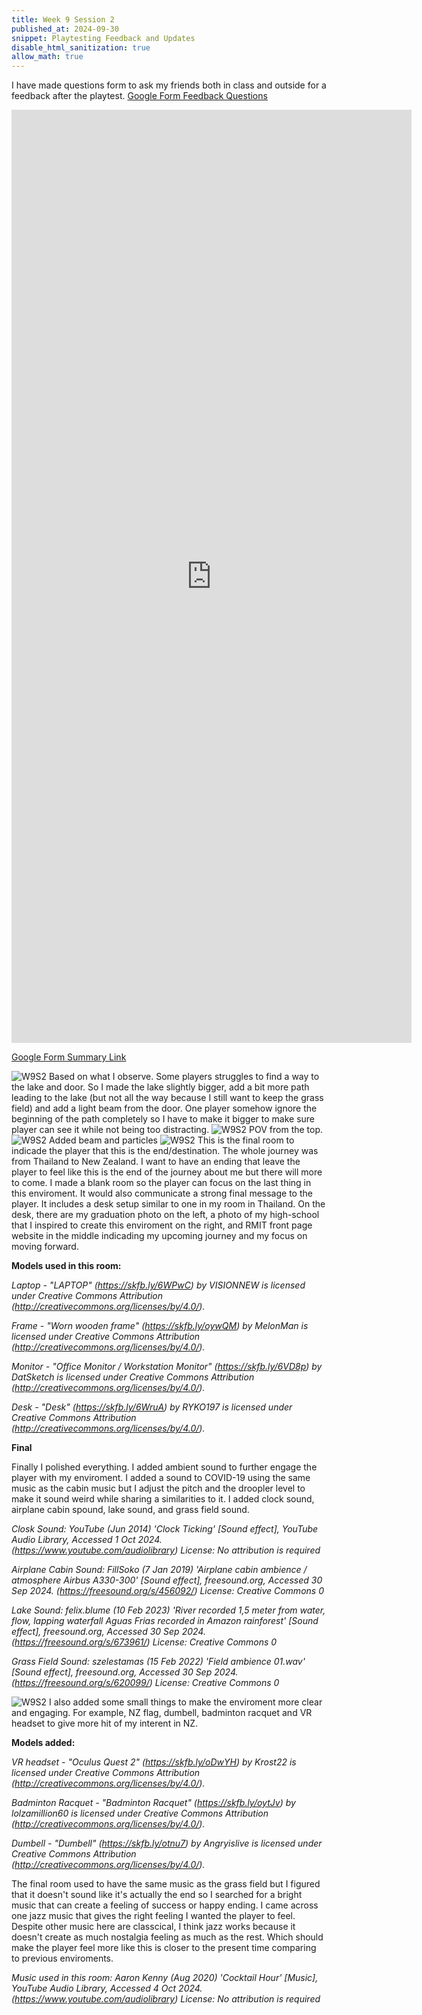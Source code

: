 ```yaml
---
title: Week 9 Session 2
published_at: 2024-09-30
snippet: Playtesting Feedback and Updates
disable_html_sanitization: true
allow_math: true
---
```


I have made questions form to ask my friends both in class and outside for a feedback after the playtest.
[Google Form Feedback Questions](https://forms.gle/riKT3rxyjBWJzx129)
<iframe src="https://docs.google.com/forms/d/e/1FAIpQLSerR1IMga0ccK9YZe5jM15l9c6DmIAruEbSJn2zlKZHSwBY4w/viewform?embedded=true" width="640" height="1493" frameborder="0" marginheight="0" marginwidth="0">Loading…</iframe>

[Google Form Summary Link](https://docs.google.com/forms/d/1hMiY869nCR_JEDWomDe7_Jdnmn2_3jNsWcBe6kzYubY/viewanalytics)

![W9S2](W9S2_4.png)
Based on what I observe. Some players struggles to find a way to the lake and door. So I made the lake slightly bigger, add a bit more path leading to the lake (but not all the way because I still want to keep the grass field) and add a light beam from the door. One player somehow ignore the beginning of the path completely so I have to make it bigger to make sure player can see it while not being too distracting.
![W9S2](W9S2_5.png)
POV from the top.
![W9S2](W9S2_7.png)
Added beam and particles
![W9S2](W9S2_6.png)
This is the final room to indicade the player that this is the end/destination. The whole journey was from Thailand to New Zealand. I want to have an ending that leave the player to feel like this is the end of the journey about me but there will more to come. I made a blank room so the player can focus on the last thing in this enviroment. It would also communicate a strong final message to the player. It includes a desk setup similar to one in my room in Thailand. On the desk, there are my graduation photo on the left, a photo of my high-school that I inspired to create this enviroment on the right, and RMIT front page website in the middle indicading my upcoming journey and my focus on moving forward.

**Models used in this room:**

*Laptop - "LAPTOP" (https://skfb.ly/6WPwC) by VISIONNEW is licensed under Creative Commons Attribution (http://creativecommons.org/licenses/by/4.0/).*

*Frame - "Worn wooden frame" (https://skfb.ly/oywQM) by MelonMan is licensed under Creative Commons Attribution (http://creativecommons.org/licenses/by/4.0/).*

*Monitor - "Office Monitor / Workstation Monitor" (https://skfb.ly/6VD8p) by DatSketch is licensed under Creative Commons Attribution (http://creativecommons.org/licenses/by/4.0/).*

*Desk - "Desk" (https://skfb.ly/6WruA) by RYKO197 is licensed under Creative Commons Attribution (http://creativecommons.org/licenses/by/4.0/).*

**Final**

Finally I polished everything. I added ambient sound to further engage the player with my enviroment. I added a sound to COVID-19 using the same music as the cabin music but I adjust the pitch and the droopler level to make it sound weird while sharing a similarities to it. I added clock sound, airplane cabin spound, lake sound, and grass field sound.

*Closk Sound: YouTube (Jun 2014) 'Clock Ticking' [Sound effect], YouTube Audio Library, Accessed 1 Oct 2024. (https://www.youtube.com/audiolibrary) License: No attribution is required*

*Airplane Cabin Sound: FillSoko (7 Jan 2019) 'Airplane cabin ambience / atmosphere Airbus A330-300' [Sound effect], freesound.org, Accessed 30 Sep 2024. (https://freesound.org/s/456092/) License: Creative Commons 0*

*Lake Sound: felix.blume (10 Feb 2023) 'River recorded 1,5 meter from water, flow, lapping waterfall Aguas Frias recorded in Amazon rainforest' [Sound effect], freesound.org, Accessed 30 Sep 2024. (https://freesound.org/s/673961/) License: Creative Commons 0*

*Grass Field Sound: szelestamas (15 Feb 2022) 'Field ambience 01.wav' [Sound effect], freesound.org, Accessed 30 Sep 2024. (https://freesound.org/s/620099/) License: Creative Commons 0*

![W9S2](W9S2_8.png)
I also added some small things to make the enviroment more clear and engaging. For example, NZ flag, dumbell, badminton racquet and VR headset to give more hit of my interent in NZ.

**Models added:**

*VR headset - "Oculus Quest 2" (https://skfb.ly/oDwYH) by Krost22 is licensed under Creative Commons Attribution (http://creativecommons.org/licenses/by/4.0/).*

*Badminton Racquet - "Badminton Racquet" (https://skfb.ly/oytJv) by lolzamillion60 is licensed under Creative Commons Attribution (http://creativecommons.org/licenses/by/4.0/).*

*Dumbell - "Dumbell" (https://skfb.ly/otnu7) by Angryislive is licensed under Creative Commons Attribution (http://creativecommons.org/licenses/by/4.0/).*


The final room used to have the same music as the grass field but I figured that it doesn't sound like it's actually the end so I searched for a bright music that can create a feeling of success or happy ending. I came across one jazz music that gives the right feeling I wanted the player to feel. Despite other music here are classcical, I think jazz works because it doesn't create as much nostalgia feeling as much as the rest. Which should make the player feel more like this is closer to the present time comparing to previous enviroments.

*Music used in this room: Aaron Kenny (Aug 2020) 'Cocktail Hour' [Music], YouTube Audio Library, Accessed 4 Oct 2024. (https://www.youtube.com/audiolibrary) License: No attribution is required*